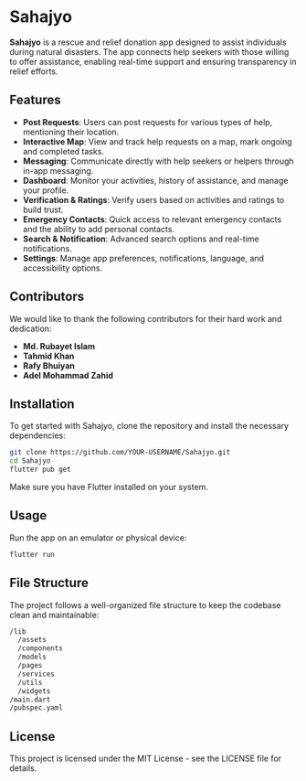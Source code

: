 # Sahajyo

**Sahajyo** is a rescue and relief donation app designed to assist individuals during natural disasters. The app connects help seekers with those willing to offer assistance, enabling real-time support and ensuring transparency in relief efforts.

## Features

- **Post Requests**: Users can post requests for various types of help, mentioning their location.
- **Interactive Map**: View and track help requests on a map, mark ongoing and completed tasks.
- **Messaging**: Communicate directly with help seekers or helpers through in-app messaging.
- **Dashboard**: Monitor your activities, history of assistance, and manage your profile.
- **Verification & Ratings**: Verify users based on activities and ratings to build trust.
- **Emergency Contacts**: Quick access to relevant emergency contacts and the ability to add personal contacts.
- **Search & Notification**: Advanced search options and real-time notifications.
- **Settings**: Manage app preferences, notifications, language, and accessibility options.

## Contributors
We would like to thank the following contributors for their hard work and dedication:

- **Md. Rubayet Islam**
- **Tahmid Khan**
- **Rafy Bhuiyan**
- **Adel Mohammad Zahid**

## Installation

To get started with Sahajyo, clone the repository and install the necessary dependencies:

```bash
git clone https://github.com/YOUR-USERNAME/Sahajyo.git
cd Sahajyo
flutter pub get
```
Make sure you have Flutter installed on your system.

## Usage
Run the app on an emulator or physical device:

``` bash
flutter run
```
## File Structure
The project follows a well-organized file structure to keep the codebase clean and maintainable:

```bash
/lib
  /assets
  /components
  /models
  /pages
  /services
  /utils
  /widgets
/main.dart
/pubspec.yaml
```
## License
This project is licensed under the MIT License - see the LICENSE file for details.

